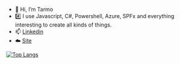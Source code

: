 - 👋 Hi, I’m Tarmo
- #️⃣ I use Javascript, C#, Powershell, Azure, SPFx and everything interesting to create all kinds of things. 
- 📫 [Linkedin](https://linkedin.com/in/urrio)
- ☁️ [Site](https://urrio.fi)

[![Top Langs](https://github-readme-stats.vercel.app/api/top-langs/?username=tarzzi&theme=dark&layout=compact)](https://github.com/anuraghazra/github-readme-stats)
